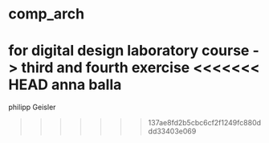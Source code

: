 # comp_arch
for digital design laboratory course -> third and fourth exercise
<<<<<<< HEAD
anna balla
=======
philipp Geisler
>>>>>>> 137ae8fd2b5cbc6cf2f1249fc880ddd33403e069
